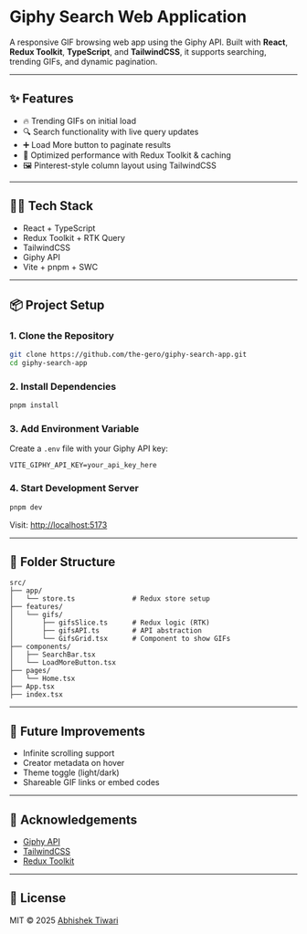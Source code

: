 # Giphy Search Web Application

A responsive GIF browsing web app using the Giphy API. Built with **React**, **Redux Toolkit**, **TypeScript**, and **TailwindCSS**, it supports searching, trending GIFs, and dynamic pagination.

---

## ✨ Features

* 🔥 Trending GIFs on initial load
* 🔍 Search functionality with live query updates
* ➕ Load More button to paginate results
* 🚀 Optimized performance with Redux Toolkit & caching
* 🖼️ Pinterest-style column layout using TailwindCSS

---

## 🧑‍💻 Tech Stack

* React + TypeScript
* Redux Toolkit + RTK Query
* TailwindCSS
* Giphy API
* Vite + pnpm + SWC

---

## 📦 Project Setup

### 1. Clone the Repository

```bash
git clone https://github.com/the-gero/giphy-search-app.git
cd giphy-search-app
```

### 2. Install Dependencies

```bash
pnpm install
```

### 3. Add Environment Variable

Create a `.env` file with your Giphy API key:

```
VITE_GIPHY_API_KEY=your_api_key_here
```

### 4. Start Development Server

```bash
pnpm dev
```

Visit: [http://localhost:5173](http://localhost:5173)

---

## 📁 Folder Structure

```
src/
├── app/
│   └── store.ts              # Redux store setup
├── features/
│   └── gifs/
│       ├── gifsSlice.ts      # Redux logic (RTK)
│       ├── gifsAPI.ts        # API abstraction
│       └── GifsGrid.tsx      # Component to show GIFs
├── components/
│   ├── SearchBar.tsx
│   └── LoadMoreButton.tsx
├── pages/
│   └── Home.tsx
├── App.tsx
├── index.tsx
```

---

## 💪 Future Improvements

* Infinite scrolling support
* Creator metadata on hover
* Theme toggle (light/dark)
* Shareable GIF links or embed codes

---

## 🙌 Acknowledgements

* [Giphy API](https://developers.giphy.com/)
* [TailwindCSS](https://tailwindcss.com/)
* [Redux Toolkit](https://redux-toolkit.js.org/)

---

## 📝 License

MIT © 2025 [Abhishek Tiwari](https://github.com/the-gero)
